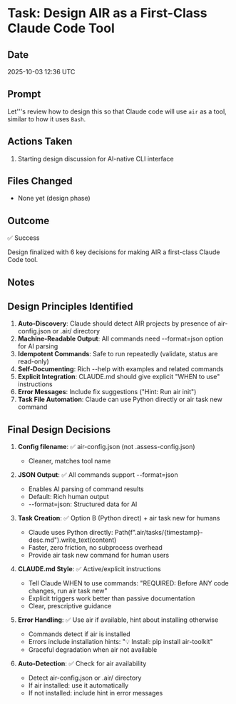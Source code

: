 # Task: Design AIR as a First-Class Claude Code Tool

## Date
2025-10-03 12:36 UTC

## Prompt
Let'''s review how to design this so that Claude code will use `air` as a tool, similar to how it uses `Bash`.

## Actions Taken
1. Starting design discussion for AI-native CLI interface

## Files Changed
- None yet (design phase)

## Outcome
✅ Success

Design finalized with 6 key decisions for making AIR a first-class Claude Code tool.

## Notes
## Design Principles Identified

1. **Auto-Discovery**: Claude should detect AIR projects by presence of air-config.json or .air/ directory
2. **Machine-Readable Output**: All commands need --format=json option for AI parsing
3. **Idempotent Commands**: Safe to run repeatedly (validate, status are read-only)
4. **Self-Documenting**: Rich --help with examples and related commands
5. **Explicit Integration**: CLAUDE.md should give explicit "WHEN to use" instructions
6. **Error Messages**: Include fix suggestions ("Hint: Run air init")
7. **Task File Automation**: Claude can use Python directly or air task new command

## Final Design Decisions

1. **Config filename**: ✅ air-config.json (not .assess-config.json)
   - Cleaner, matches tool name

2. **JSON Output**: ✅ All commands support --format=json
   - Enables AI parsing of command results
   - Default: Rich human output
   - --format=json: Structured data for AI

3. **Task Creation**: ✅ Option B (Python direct) + air task new for humans
   - Claude uses Python directly: Path(f".air/tasks/{timestamp}-desc.md").write_text(content)
   - Faster, zero friction, no subprocess overhead
   - Provide air task new command for human users

4. **CLAUDE.md Style**: ✅ Active/explicit instructions
   - Tell Claude WHEN to use commands: "REQUIRED: Before ANY code changes, run air task new"
   - Explicit triggers work better than passive documentation
   - Clear, prescriptive guidance

5. **Error Handling**: ✅ Use air if available, hint about installing otherwise
   - Commands detect if air is installed
   - Errors include installation hints: "💡 Install: pip install air-toolkit"
   - Graceful degradation when air not available

6. **Auto-Detection**: ✅ Check for air availability
   - Detect air-config.json or .air/ directory
   - If air installed: use it automatically
   - If not installed: include hint in error messages

